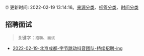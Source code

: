 :alarm_clock: 更新时间: 2022-02-19 13:14:16。[来源分类](../README.md)、[标签分类](../TAGS.md)、[时间分类](../TIMELINE.md)

## 招聘面试


> 关键字：`招聘`、`面试`



- [2022-02-19-北京成都-字节跳动抖音团队-持续招聘-ing](https://www.v2ex.com/t/835069) 
